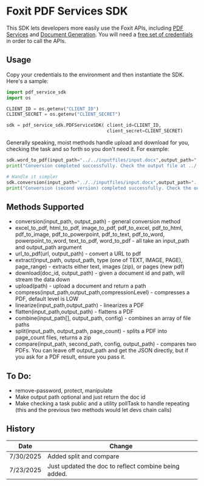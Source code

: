 # Foxit PDF Services SDK

This SDK lets developers more easily use the Foxit APIs, including [PDF Services](https://developer-api.foxit.com/pdf-services/) and [Document Generation](https://developer-api.foxit.com/document-generation/). You will need a [free set of credentials](https://app.developer-api.foxit.com/pricing) in order to call the APIs.

## Usage

Copy your credentials to the environment and then instantiate the SDK. Here's a sample:

```python
import pdf_service_sdk
import os 

CLIENT_ID = os.getenv("CLIENT_ID")
CLIENT_SECRET = os.getenv("CLIENT_SECRET")

sdk = pdf_service_sdk.PDFServiceSDK( client_id=CLIENT_ID,
                                     client_secret=CLIENT_SECRET)
```

Generally speaking, moist methods handle upload and download for you, checking the task and so forth so you don't need it. For example:

```python
sdk.word_to_pdf(input_path="../../inputfiles/input.docx",output_path="../../output/output_from_sdk.pdf")
print("Conversion completed successfully. Check the output file at ../../output/output_from_sdk.pdf")

# Handle it simpler
sdk.conversion(input_path="../../inputfiles/input.docx",output_path="../../output/output_from_sdk_v2.pdf")
print("Conversion (second version) completed successfully. Check the output file at ../../output/output_from_sdk_v2.pdf")
```

## Methods Supported

* conversion(input_path, output_path) - general conversion method
* excel_to_pdf, html_to_pdf, image_to_pdf, pdf_to_excel, pdf_to_html, pdf_to_image, pdf_to_powerpoint, pdf_to_text, pdf_to_word, powerpoint_to_word, text_to_pdf, word_to_pdf - all take an input_path and output_path argument
* url_to_pdf(url, output_path) - convert a URL to pdf
* extract(input_path, output_path, type (one of TEXT, IMAGE, PAGE), page_range) - extracts either text, images (zip), or pages (new pdf)
* download(doc_id, output_path) - given a document id and path, will stream the data down
* upload(path) - upload a document and return a path
* compress(input_path,output_path,compressionLevel) - compresses a PDF, default level is LOW
* linearize(input_path,output_path) - linearizes a PDF
* flatten(input_path,output_path) - flattens a PDF
* combine(input_path[], output_path, config) - combines an array of file paths
* split(input_path, output_path, page_count) - splits a PDF into page_count files, returns a zip
* compare(input_path, second_path, config, output_path) - compares two PDFs. You can leave off output_path and get the JSON directly, but if you ask for a PDF result, ensure you pass it.

## To Do: 

* remove-password, protect, manipulate
* Make output path optional and just return the doc id
* Make checking a task public and a utility pollTask to handle repeating (this and the previous two methods would let devs chain calls)

## History 

| Date | Change |
|------|-----------|
| 7/30/2025 | Added split and compare |
| 7/23/2025 | Just updated the doc to reflect combine being added. |
